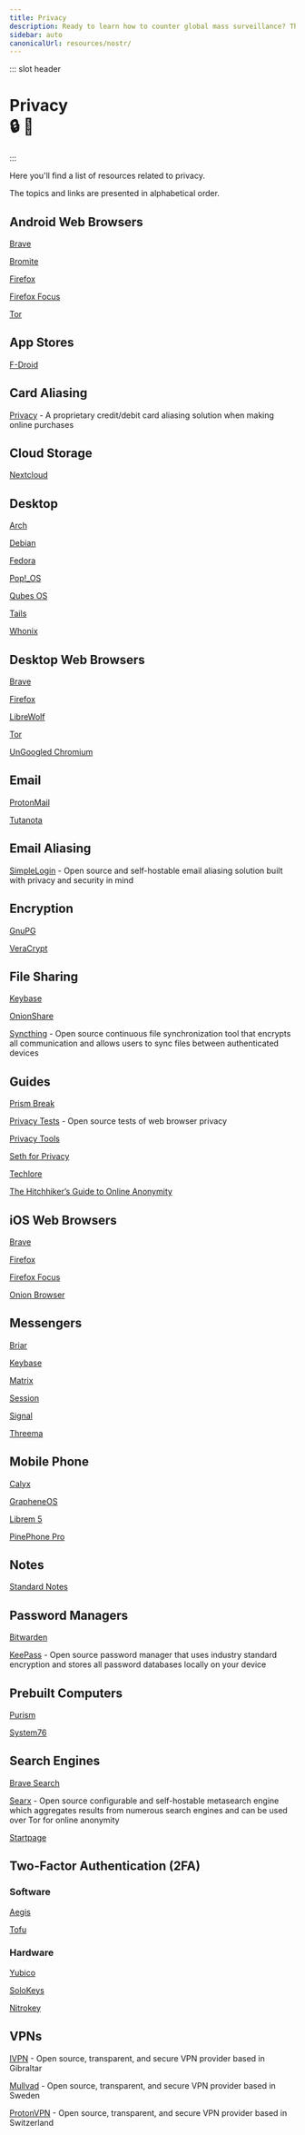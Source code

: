 ```yaml
---
title: Privacy
description: Ready to learn how to counter global mass surveillance? These resources will explain what privacy is, why it's important, and provide you with some useful tools! 🔒🐒
sidebar: auto
canonicalUrl: resources/nostr/
---
```


::: slot header

# Privacy <div class="emoji-wrap">🔒 🐒</div>

:::

Here you'll find a list of resources related to privacy.

The topics and links are presented in alphabetical order.

<div class="resource-card">

## Android Web Browsers

[Brave](https://brave.com/)

[Bromite](https://www.bromite.org/)

[Firefox](https://www.mozilla.org/en-US/firefox/browsers/mobile/android/?v=2)

[Firefox Focus](https://www.mozilla.org/en-US/firefox/browsers/mobile/focus/)

[Tor](https://www.torproject.org/download/#android)

</div>

<div class="resource-card">

## App Stores

[F-Droid](https://f-droid.org/)

</div>

<div class="resource-card">

## Card Aliasing

[Privacy](https://privacy.com/) - A proprietary credit/debit card aliasing solution when making online purchases

</div>

<div class="resource-card">

## Cloud Storage

[Nextcloud](https://nextcloud.com/)

</div>

<div class="resource-card">

## Desktop

[Arch](https://archlinux.org/)

[Debian](https://www.debian.org/)

[Fedora](https://getfedora.org/)

[Pop!_OS](https://pop.system76.com/)

[Qubes OS](https://www.qubes-os.org/)

[Tails](https://tails.boum.org/)

[Whonix](https://www.whonix.org/)

</div>

<div class="resource-card">

## Desktop Web Browsers

[Brave](https://brave.com/)

[Firefox](https://www.mozilla.org/en-US/firefox/new/)

[LibreWolf](https://librewolf.net/)

[Tor](https://www.torproject.org/)

[UnGoogled Chromium](https://github.com/ungoogled-software/ungoogled-chromium)

</div>

<div class="resource-card">

## Email

[ProtonMail](https://proton.me/mail)

[Tutanota](https://tutanota.com/)

</div>

<div class="resource-card">

## Email Aliasing

[SimpleLogin](https://simplelogin.io/) - Open source and self-hostable email aliasing solution built with privacy and security in mind

</div>

<div class="resource-card">

## Encryption

[GnuPG](https://gnupg.org/)

[VeraCrypt](https://veracrypt.fr/en/Home.html)

</div>

<div class="resource-card">

## File Sharing

[Keybase](https://keybase.io/)

[OnionShare](https://onionshare.org/)

[Syncthing](https://syncthing.net/) - Open source continuous file synchronization tool that encrypts all communication and allows users to sync files between authenticated devices

</div>

<div class="resource-card">

## Guides

[Prism Break](https://prism-break.org/en/all/)

[Privacy Tests](https://privacytests.org/) - Open source tests of web browser privacy

[Privacy Tools](https://www.privacytools.io/private-browser)

[Seth for Privacy](https://sethforprivacy.com/)

[Techlore](https://techlore.tech/index)

[The Hitchhiker’s Guide to Online Anonymity](https://anonymousplanet.org/guide.html)

</div>

<div class="resource-card">

## iOS Web Browsers

[Brave](https://brave.com/)

[Firefox](https://www.mozilla.org/en-US/firefox/browsers/mobile/ios/)

[Firefox Focus](https://www.mozilla.org/en-US/firefox/browsers/mobile/focus/)

[Onion Browser](https://onionbrowser.com/)

</div>

<div class="resource-card">

## Messengers

[Briar](https://briarproject.org/)

[Keybase](https://keybase.io/)

[Matrix](https://matrix.org/)

[Session](https://getsession.org/)

[Signal](https://www.signal.org/)

[Threema](https://threema.ch/en)

</div>
<div class="resource-card">

## Mobile Phone

[Calyx](https://calyxos.org/)

[GrapheneOS](https://grapheneos.org/)

[Librem 5](https://puri.sm/products/librem-5/)

[PinePhone Pro](https://www.pine64.org/pinephonepro/)

</div>

<div class="resource-card">

## Notes

[Standard Notes](https://standardnotes.com/)

</div>

<div class="resource-card">

## Password Managers

[Bitwarden](https://bitwarden.com/)

[KeePass](https://keepass.info/) - Open source password manager that uses industry standard encryption and stores all password databases locally on your device

</div>

<div class="resource-card">

## Prebuilt Computers

[Purism](https://puri.sm/)

[System76](https://system76.com/)

</div>

<div class="resource-card">

## Search Engines

[Brave Search](https://search.brave.com/)

[Searx](https://searx.github.io/searx/) - Open source configurable and self-hostable metasearch engine which aggregates results from numerous search engines and can be used over Tor for online anonymity

[Startpage](https://www.startpage.com/)

</div>

<div class="resource-card">

## Two-Factor Authentication (2FA)

### Software

[Aegis](https://getaegis.app/)

[Tofu](https://www.tofuauth.com/)

### Hardware

[Yubico](https://www.yubico.com/)

[SoloKeys](https://solokeys.com/)

[Nitrokey](https://www.nitrokey.com/)

</div>

<div class="resource-card">

## VPNs

[IVPN](https://www.ivpn.net/) - Open source, transparent, and secure VPN provider based in Gibraltar

[Mullvad](https://mullvad.net/en) - Open source, transparent, and secure VPN provider based in Sweden

[ProtonVPN](https://protonvpn.com/) - Open source, transparent, and secure VPN provider based in Switzerland

</div>

<style lang="stylus" scoped>
h1
  padding-bottom: 5rem

h2
  color: $accentColor
  margin: 1.875rem 0

.resource-card
  border: 0.125rem solid $darkBorderColor
  box-shadow: 0 0.5rem 1rem 0 $darkBorderColor
  transition: 0.2s
  border-radius: 1.875rem
  background-image: radial-gradient(circle at center center, $backgroundColorThree, $backgroundColor)

.resource-card:nth-child(n+2)
  margin-top: 3.5rem

.resource-card:hover
  box-shadow: 0.125rem 0.5rem 1rem 0.125rem $darkBoxShadowColor

@media (max-width: 54.6875rem)
  p
    text-align: center

@media (max-width: 26.3125rem)
  .resource-card
    padding: 0 1rem

@media (min-width: 26.375rem)
  .resource-card
    padding: 0 2rem
</style>


